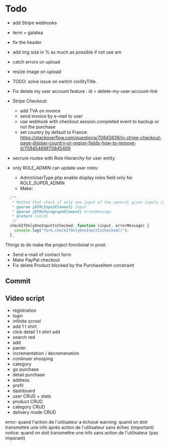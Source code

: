 # **Todo**

- add Stripe webhooks

- term = galatea
- fix the header
- add img size in % as much as possible if not use em
- catch errors on upload
- resize image on upload
- TODO: solve issue on switch civilityTitle.
- Fix delete my user account feature : id = delete-my-user-account-link
- Stripe Checkout:

  - add TVA on invoice
  - send invoice by e-mail to user
  - use webhook with checkout.session.completed event to backup or not the purchase
  - set country by default to France: https://stackoverflow.com/questions/70843839/in-stripe-checkout-page-display-country-or-region-fields-how-to-remove-it/70845469#70845469

- secrure routes with Role Hierarchy for user entity
- only ROLE_ADMIN can update user roles:
  - AdminUserType.php enable display roles field only for ROLE_SUPER_ADMIN
  - Make:

```javascript
  /**
   * Method that check if only one input of the several given inputs is checkd.
   * @param {HTMLInputElement} input
   * @param {HTMLParagraphElement} errorMessage
   * @return {void}
   */
  checkIfOnlyOneInputIsChecked: function (input, errorMessage) {
    console.log("form.checkIfOnlyOneInputIsChecked()");
  },
```

Things to do make the project fonctional in prod:

- Send e-mail of contact form
- Make PayPal checkout
- Fix delete Product blocked by the PurchaseItem constraint

## **Commit**

## Video script

- registration
- login
- infinite scrool
- add 1 t shirt
- click detail 1 t shirt add
- search red
- add
- panier
- incrementation / decremenation
- continuer shooping
- category
- go purchase
- detail purchase
- address
- profil
- dashboard
- user CRUD + stats
- product CRUD
- category CRUD
- delivery mode CRUD

error: quand l'action de l'utilisateur a échoué
warning: quand on doit transmettre une info après action de l'utilisateur sans échec (important)
notice: quand on doit transmettre une info sans action de l'utilisateur (pas imporant)
